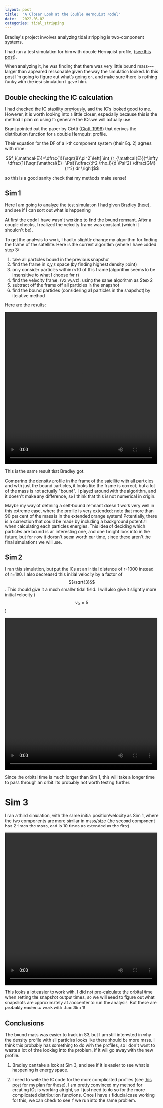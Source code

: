 ```yaml
---
layout: post
title:  "A Closer Look at the Double Hernquist Model"
date:   2022-06-02
categories: tidal_stripping
---
```


Bradley's project involves analyzing tidal stripping in two-component systems.

I had run a test simulation for him with double Hernquist profile, (<a href="https://ndrakos.github.io/blog/tidal_stripping/Two_Component_System/">see this post</a>).

When analyzing it, he was finding that there was very little bound mass---larger than appeared reasonable given the way the simulation looked. In this post I'm going to figure out what's going on, and make sure there is nothing funky with the test simulation I gave him.

## Double checking the IC calculation

I had checked the IC stability <a href="https://ndrakos.github.io/blog/tidal_stripping/Two_Component_System/">previously</a>, and the IC's looked good to me. However, it is worth looking into a little closer, especially because this is the method I plan on using to generate the ICs we will actually use.


Brant pointed out the paper by Ciotti (<a href="">Ciotti 1996</a>) that derives the distribution function for a double Hernquist profile.

Their equation for the DF of a i-th component system (their Eq. 2) agrees with mine:

$$f_i(\mathcal{E})=\dfrac{1}{\sqrt{8}\pi^2}\left[ \int_{r_{\mathcal{E}}}^\infty \dfrac{1}{\sqrt{\mathcal{E}- \Psi}}\dfrac{d^2 \rho_i}{d \Psi^2} \dfrac{GM}{r^2} dr \right]$$

so this is a good sanity check that my methods make sense!


## Sim 1

Here I am going to analyze the test simulation I had given Bradley (<a href="https://ndrakos.github.io/blog/tidal_stripping/Two_Component_System/">here</a>), and see if I can sort out what is happening.

At first the code I have wasn't working to find the bound remnant. After a couple checks, I realized the velocity frame was constant (which it shouldn't be).

To get the analysis to work, I had to slightly change my algorithm for finding the frame of the satellite. Here is the current algorithm (where I have added step 3)
1. take all particles bound in the previous snapshot
2. find the frame in x,y,z space (by finding highest density point)
3. only consider particles within r<10 of this frame (algorithm seems to be insensitive to what I choose for r)
4. find the velocity frame, (vx,vy,vz), using the same algorithm as Step 2
5. subtract off the frame off all particles in the snapshot
6. find the bound particles (considering all particles in the snapshot) by iterative method

Here are the results:

<video src="{{site.baseurl}}/assets/videos/Sim1.mp4" width="500" height="500" controls>
</video>

This is the same result that Bradley got.

Comparing the density profile in the frame of the satellite with all particles and with just the bound particles, it looks like the frame is correct, but a lot of the mass is not actually "bound". I played around with the algorithm, and it doesn't make any difference, so I think that this is not numerical in origin.

Maybe my way of defining a self-bound remnant doesn't work very well in this extreme case, where the profile is very extended; note that more than 90 per cent of the mass is in the extended orange system! Potentially, there is a correction that could be made  by including a background potential when calculating each particles energies. This idea of deciding which particles are bound is an interesting one, and one I might look into in the future, but for now it doesn't seem worth our time, since these aren't the final simulations we will use.


## Sim 2

I ran this simulation, but put the ICs at an initial distance of r=1000 instead of r=100. I also decreased this initial velocity by a factor of $$\sqrt{3}$$. This should give it a much smaller tidal field. I will also give it slightly more initial velocity ($$v_0=5$$)

<video src="{{site.baseurl}}/assets/videos/Sim2.mp4" width="500" height="500" controls>
</video>

Since the orbital time is much longer than Sim 1, this will take a longer time to pass through an orbit. Its probably not worth testing further.


# Sim 3

I ran a third simulation, with the same initial position/velocity as Sim 1, where the two components are more similar in mass/size (the second component has 2 times the mass, and is 10 times as extended as the first).


<video src="{{site.baseurl}}/assets/videos/Sim3.mp4" width="500" height="500" controls>
</video>

This looks a lot easier to work with. I did not pre-calculate the orbital time when setting the snapshot output times, so we will need to figure out what snapshots are approximately at apocenter to run the analysis. But these are probably easier to work with than Sim 1!


## Conclusions

The bound mass was easier to track in S3, but I am still interested in why the density profile with all particles looks like there should be more mass. I think this probably has something to do with the profiles, so I don't want to waste a lot of time looking into the problem, if it will go away with the new profile.

1. Bradley can take a look at Sim 3, and see if it is easier to see what is happening in energy space.

2. I need to write the IC code for the more complicated profiles (see <a href="https://ndrakos.github.io/blog/tidal_stripping/General_model_for_two-component_satellite/">this post</a> for my plan for these). I am pretty convinced my method for creating ICs is working alright, so I just need to do so for the more complicated distribution functions. Once I have a fiducial case working for this, we can check to see if we run into the same problem.
